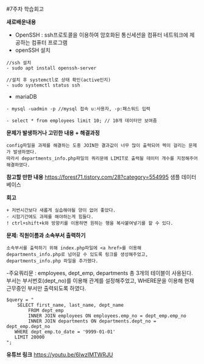 #7주차 학습회고

**새로배운내용**

- OpenSSH : ssh프로토콜을 이용하여 암호화된 통신세션을 컴퓨터 네트워크에 제공하는 컴퓨터 프로그램   
- openSSH 설치
```
//ssh 설치
- sudo apt install openssh-server

//설치 후 systemctl로 상태 확인(active인지)
- sudo systemctl status ssh

```
- mariaDB
```
- mysql -uadmin -p //mysql 접속 u:사용자, -p:패스워드 입력

- select * from employees limit 10; // 10개 데이터만 보여줌
```

**문제가 발생하거나 고민한 내용 + 해결과정**
    
    config파일을 과제를 해결하는 도중 JOIN한 결과값이 너무 많이 출력되어 렉이 걸리는 문제가 발생하였다. 
    따라서 departments_info.php파일의 쿼리문에 LIMIT로 출력될 데이터 개수를 지정해주어 해결하였다.

**참고할 만한 내용**
https://forest71.tistory.com/28?category=554995 샘플 데이터베이스 

**회고**

    + 저번시간보다 새롭게 실습해야될 양이 없어 좋았다.
    - 시험기간에도 과제를 해야하는게 힘들다.
    ! ctrl+shift+k와 방향키를 이용하면 원하는 행을 복사붙여넣기를 할 수 있다.
    
**문제: 직원이름과 소속부서 출력하기**
    
    소속부서를 출력하기 위해 index.php파일에 <a href>를 이용해 departments_info.php로 넘어갈 수 있도록 링크를 생성해주었고, departments_info.php 파일을 추가했다.
    
  -주요쿼리문 : employees, dept_emp, departments 총 3개의 테이블이 사용된다. 부서는 부서번호(dept_no)를 이용해 관계를 설정해주었고, WHERE문을 이용해 현재 근무중인 부서만 출력되도록 하였다.
    
    $query = "
        SELECT first_name, last_name, dept_name
            FROM dept_emp
            INNER JOIN employees ON employees.emp_no = dept_emp.emp_no
            INNER JOIN departments ON departments.dept_no = dept_emp.dept_no
       WHERE dept_emp.to_date = '9999-01-01'
       LIMIT 20000
    ";
    
    
 **유튜브 링크**
 https://youtu.be/6lwzIMTWRJU
